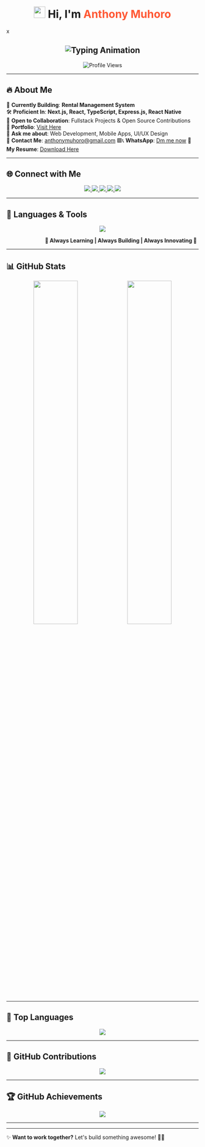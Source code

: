 <h1 align="center">
  <img src="https://raw.githubusercontent.com/aemmadi/aemmadi/master/wave.gif" width="30px"> 
  Hi, I'm <span style="color:#ff5733">Anthony Muhoro</span>
</h1>
x
<h2 align="center">
  <img src="https://readme-typing-svg.herokuapp.com?font=Fira+Code&pause=2000&color=F75C7E&width=600&lines=Fullstack+Developer+|+React+|+Next.js;Web+%26+Mobile+Solutions+Architect;Passionate+about+Tech+%26+Innovation" alt="Typing Animation" />
</h2>


<p align="center">
  <img src="https://komarev.com/ghpvc/?username=anthony-muhoro&label=Profile%20views&color=0e75b6&style=flat" alt="Profile Views" />
</p>

---

## 🔥 About Me  

🎯 **Currently Building**: **Rental Management System**  
🛠️ **Proficient In**: **Next.js, React, TypeScript, Express.js, React Native**  
🤝 **Open to Collaboration**: Fullstack Projects & Open Source Contributions  
🌟 **Portfolio**: [Visit Here](https://muhoroanthony.onrender.com)  
💬 **Ask me about**: Web Development, Mobile Apps, UI/UX Design  
📧 **Contact Me**: [anthonymuhoro@gmail.com](mailto:anthonymuhoro@gmail.com) 
🟩📞 **WhatsApp**: [Dm me now](https://wa.me/254706471469) 
📄 **My Resume**: [Download Here](https://muhoroanthony.onrender.com/Resume.pdf)  

---

## 🌐 Connect with Me  

<p align="center">
  <a href="https://twitter.com/" target="_blank">
    <img src="https://img.shields.io/badge/Twitter-1DA1F2?style=for-the-badge&logo=twitter&logoColor=white" />
  </a>
  <a href="https://linkedin.com/in/anthony-muhoro" target="_blank">
    <img src="https://img.shields.io/badge/LinkedIn-0077B5?style=for-the-badge&logo=linkedin&logoColor=white" />
  </a>
  <a href="https://dev.to/anthonymuhoro" target="_blank">
    <img src="https://img.shields.io/badge/Dev.to-0A0A0A?style=for-the-badge&logo=dev.to&logoColor=white" />
  </a>
  <a href="https://hashnode.com/@anthonymuhoro" target="_blank">
    <img src="https://img.shields.io/badge/Hashnode-2962FF?style=for-the-badge&logo=hashnode&logoColor=white" />
  </a>
  <a href="https://medium.com/@anthonymuhoro" target="_blank">
    <img src="https://img.shields.io/badge/Medium-12100E?style=for-the-badge&logo=medium&logoColor=white" />
  </a>
</p>

---

## 🚀 Languages & Tools  

<p align="center">
  <img src="https://skillicons.dev/icons?i=react,nextjs,typescript,nodejs,express,mongodb,postgresql,mysql,firebase,git,figma,tailwind" />
</p>

<marquee scrollamount="6" behavior="alternate">
  <b>🚀 Always Learning | Always Building | Always Innovating 🚀</b>
</marquee>

---

## 📊 GitHub Stats  

<div align="center">
  <img src="https://github-readme-stats.vercel.app/api?username=anthony-muhoro&show_icons=true&theme=radical" width="48%" />
  <img src="https://github-readme-streak-stats.herokuapp.com/?user=anthony-muhoro&theme=radical" width="48%" />
</div>

---

## 🎯 Top Languages  

<div align="center">
  <img src="https://github-readme-stats.vercel.app/api/top-langs/?username=anthony-muhoro&layout=compact&theme=radical" />
</div>

---

## 🚀 GitHub Contributions  

<p align="center">
  <img src="https://github-readme-activity-graph.vercel.app/graph?username=anthony-muhoro&theme=react-dark" />
</p>

---

## 🏆 GitHub Achievements  

<p align="center">
  <img src="https://github-profile-trophy.vercel.app/?username=anthony-muhoro&theme=radical&column=7" />
</p>

---



---

✨ **Want to work together?** Let's build something awesome! 🚀🔥  
